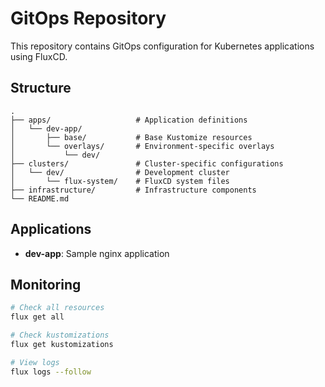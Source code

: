 # GitOps Repository

This repository contains GitOps configuration for Kubernetes applications using FluxCD.

## Structure

```
.
├── apps/                   # Application definitions
│   └── dev-app/
│       ├── base/           # Base Kustomize resources
│       └── overlays/       # Environment-specific overlays
│           └── dev/
├── clusters/               # Cluster-specific configurations
│   └── dev/                # Development cluster
│       └── flux-system/    # FluxCD system files
├── infrastructure/         # Infrastructure components
└── README.md
```

## Applications

- **dev-app**: Sample nginx application

## Monitoring

```bash
# Check all resources
flux get all

# Check kustomizations
flux get kustomizations

# View logs
flux logs --follow
```
